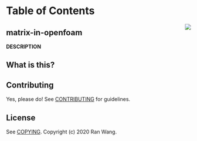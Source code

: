 # Table of Contents

<img src="images/matrix-in-openfoam.png" align="right">

## matrix-in-openfoam

__DESCRIPTION__

## What is this?


## Contributing

Yes, please do! See [CONTRIBUTING][] for guidelines.

## License

See [COPYING][]. Copyright (c) 2020 Ran Wang.


[CONTRIBUTING]: ./CONTRIBUTING.md
[COPYING]: ./COPYING
